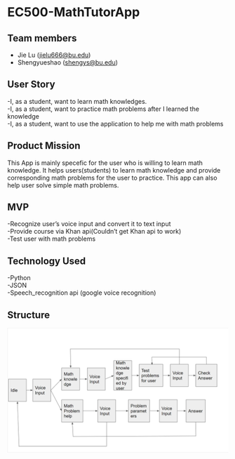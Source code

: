 # EC500-MathTutorApp
## Team members
- Jie Lu (jielu666@bu.edu)
- Shengyueshao (shengys@bu.edu)

## User Story
-I, as a student, want to learn math knowledges.<br/>
-I, as a student, want to practice math problems after I learned the knowledge<br/>
-I, as a student, want to use the application to help me with math problems<br/>

## Product Mission
This App is mainly specefic for the user who is willing to learn math knowledge. It helps users(students) to learn math knowledge and provide corresponding math problems for the user to practice. This app can also help user solve simple math problems.

## MVP
-Recognize user’s voice input and convert it to text input<br/>
-Provide course via Khan api(Couldn’t get Khan api to work)<br/>
-Test user with math problems<br/>


## Technology Used
-Python<br/>
-JSON<br/>
-Speech_recognition api (google voice recognition)<br/>

## Structure
<img src = "math/structure.png"></br>

